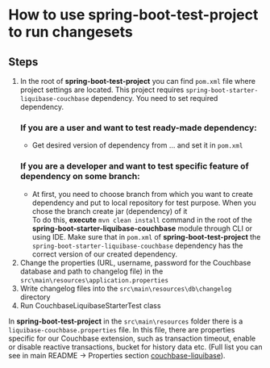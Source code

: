 # How to use spring-boot-test-project to run changesets


## Steps

1) In the root of **spring-boot-test-project** you can find `pom.xml` file where project settings are located. This project requires `spring-boot-starter-liquibase-couchbase` dependency. You need to set required dependency.
    ### If you are a user and want to test ready-made dependency:
   - Get desired version of dependency from ... and set it in `pom.xml`
    ### If you are a developer and want to test specific feature of dependency on some branch: 
   - At first, you need to choose branch from which you want to create dependency and put to local repository for test purpose. When you chose the branch create jar (dependency) of it <br/>
   To do this, **execute** `mvn clean install` command in the root of the **spring-boot-starter-liquibase-couchbase** module through CLI or using IDE.
   Make sure that in `pom.xml` of **spring-boot-test-project** the `spring-boot-starter-liquibase-couchbase` dependency has the correct version of our created dependency.
2) Change the properties (URL, username, password for the Couchbase database and path to changelog file) in the `src\main\resources\application.properties`
3) Write changelog files into the `src\main\resources\db\changelog` directory
4) Run CouchbaseLiquibaseStarterTest class

In **spring-boot-test-project** in the `src\main\resources` folder there is a `liquibase-couchbase.properties` file. In this file, there are properties specific for our Couchbase extension, such as transaction timeout, enable or disable reactive transactions, bucket for history data etc. (Full list you can see in main README -> Properties section [couchbase-liquibase](..)). <br/>
